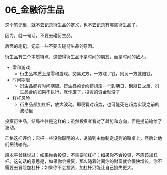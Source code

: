 
# 06_金融衍生品

这个笔记里，就不去记录衍生品的定义，也不去记录有哪些衍生品了。

因为，就一句话，不要去碰衍生品。

后面的笔记，记录一些不要去碰衍生品的原因。

衍生品有三个本质特点，这使得衍生品不是时间的朋友，而是时间的敌人。
- 零和游戏
  - 衍生品本质上是零和游戏。交易双方，一方赚了钱，则另一方就赔钱。
- 时间期限
  - 衍生品都有时间期限。衍生品的合约都规定一个到期日，到期日之后，衍生品合约如果不执行，就作废了，投资的资金就没了
- 杠杆风险
  - 衍生品都加杠杆，放大波动。即便看对趋势，也可能死在趋势实现之前的波动里

投资衍生品，结局往往是这样的：虽然投资者看对了趋势和方向，但是提前输给了波动。

芒格这样评价：它把一些没你聪明的人，诱骗到由你制定规则的赌桌上，然后让他们把钱输光。

段永平曾经说过：如果你会投资，不需要加杠杆；如果你不会投资，不应该加杠杆。这句话的意思是，如果你会投资，那么随着时间你的财富就会很快增长，你不需要去冒险加杠杆；如果你不会投资，加杠杆只能让自己损失更大。